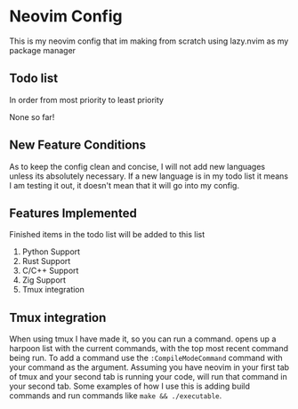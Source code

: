 # Neovim Config

This is my neovim config that im making from scratch using lazy.nvim as my package manager

## Todo list
In order from most priority to least priority

None so far!

## New Feature Conditions
As to keep the config clean and concise, I will not add new languages unless its absolutely necessary.
If a new language is in my todo list it means I am testing it out, it doesn't mean that it will go into my config.

## Features Implemented
Finished items in the todo list will be added to this list

1. Python Support
2. Rust Support
3. C/C++ Support
4. Zig Support
5. Tmux integration

## Tmux integration
When using tmux I have made it, so you can run a command. <M-c> opens up a harpoon list with the current commands, with the top most recent command being run.
To add a command use the `:CompileModeCommand` command with your command as the argument. 
Assuming you have neovim in your first tab of tmux and your second tab is running your code, <M-r> will run that command in your second tab.
Some examples of how I use this is adding build commands and run commands like `make && ./executable`.
